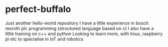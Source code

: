 # perfect-buffalo
Just another hello-world repository
I have a little experience in bosch rexroth plc programming (structured language based on c)
I also have a little training on c++ and python
Looking to learn more, with linux, raspberry pi etc to specialise in IoT and robotics
